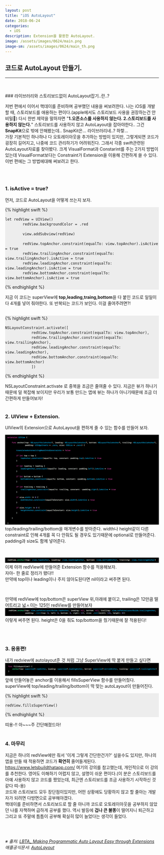 ```yaml
---
layout: post
title: "iOS AutoLayout"
date: 2018-06-24
categories:
  - iOS
description: Extension을 활용한 AutoLayout. 
image: /assets/images/0624/main.png
image-sm: /assets/images/0624/main_th.png
---
```



## 코드로 AutoLayout 만들기.
---


<br/>
<br/>
### 라이브러리와 스토리보드없이 AutoLayout잡기..란..?

저번 편에서 이어서 핵데이를 준비하며 공부했던 내용을 써보려한다. 나는 iOS를 개발할 때, 스토리보드를 애용하는 편이다.(apple에서도 스토리보드 사용을 권장하는건 안비밀🤫) 다시 한번 제약을 말하자면 "**1.오픈소스를 사용하지 않는다. 2.스토리보드를 사용하지 않는다.**" 스토리보드를 사용하지 않고 AutoLayout을 잡아야한다.. 그건 **SnapKit**으로 밖에 안해봤는데.. SnapKit은... 라이브러리네..? 하핳...   
가장 기본적인 하나하나 다 오토레이아웃을 추가하는 방법이 있지만, 그렇게되면 코드가 굉장히 길어지고, 나중에 코드 관리하기가 어려워진다. 그래서 각종 swift관련된 AutoLayout자료를 찾아봤다. 크게 VisualFormat과 Constarint를 주는 2가지 방법이있는데 VisualFormat보다는 Constraint가 Extension을 이용해 간편하게 쓸 수 있다. 이번 편에는 그 방법에대해 써보려고 한다.

  
<br />
<br />


### 1. isActive = true?      
  

먼저, 코드로 AutoLayout을 어떻게 쓰는지 보자.  

<div style="background-color: #EDEDED">
{% highlight swift %}  

    let redView = UIView()
            redView.backgroundColor = .red
    
            view.addSubview(redView)
            
            redView.topAnchor.constraint(equalTo: view.topAnchor).isActive = true
            redView.trailingAnchor.constraint(equalTo: view.trailingAnchor).isActive = true
            redView.leadingAnchor.constraint(equalTo: view.leadingAnchor).isActive = true
            redView.bottomAnchor.constraint(equalTo: view.bottomAnchor).isActive = true
            
{% endhighlight %}
</div>  

지금 이 코드는 superView에 **top,leading,traing,bottom**을 다 붙인 코드로 일일이 다 4개를 넣어 줘야한다. 또 반복되는 코드가 보인다. 
이걸 줄여주려면?!  
<br />
  
  
<div style="background-color: #EDEDED">
{% highlight swift %}  

    NSLayoutConstraint.activate([
                redView.topAnchor.constraint(equalTo: view.topAnchor),
                redView.trailingAnchor.constraint(equalTo: view.trailingAnchor),
                redView.leadingAnchor.constraint(equalTo: view.leadingAnchor),
                redView.bottomAnchor.constraint(equalTo: view.bottomAnchor)
                ])
            
{% endhighlight %}
</div>  
NSLayoutConstraint.activate 로 중복을 조금은 줄여줄 수 있다.  
지금은 뷰가 하나기때문에 덜 복잡해 보이지만 우리가 보통 만드는 앱에 뷰는 하나가 아니기때문에 조금 더 간편하게 만들어보자!

  
<br />
<br />
  
  
### 2. UIView + Extension.  
  
UIView의 Extension으로 AutoLayout을 편하게 줄 수 있는 함수를 만들어 보자.  

![extension 샘플 코드](/assets/images/0624/extension.png)
top/leading/trailing/bottom을 매개변수를 받아준다. width나 height같이 다른 constraint로 인해 4개를 꼭 다 안줘도 될 경우도 있기때문에 optional로 만들어준다.  
padding과 size도 함께 넣어준다.  

<br />

![redView 적용 코드](/assets/images/0624/redViewAnchor.png)
이제 아까 redView에 만들어준 Extension 함수를 적용해보자.  
자아- 한 줄로 정리가 됐다!!  
만약에 top이나 leading이나 주지 않아도된다면 nil이라고 써주면 된다.
  
     
<br />

만약에 redView에 top/bottom은 superView 위,아래에 붙이고, trailing은 12만큼 떨어트리고 넓ㅅ이는 125인 redView를 만들어보자
![redView 응용 코드](/assets/images/0624/redView2.png)
이렇게 써주면 된다. height은 0을 줘도 top/bottom을 줬기때문에 잘 적용된다!

<br />
<br />

### 3. 응용편!  
  
내가 redview에 autolayout준 것 처럼 그냥 SuperView에 딱 붙게 만들고 싶다면  
![fillsSuperView 코드](/assets/images/0624/fill.png)  
앞에 만들어놓은 anchor를 이용해서 fillsSuperView 함수를 만들어줬다.  
superView에 top/leading/trailing/bottom이 딱 맞는 autoLayout이 만들어진다.
<div style="background-color: #EDEDED">
{% highlight swift %}  

    redView.fillsSuperView()
            
{% endhighlight %}
</div>  
띠용-!! 아~~~주 간단해졌드아!  

<br />
<br />

### 4. 마무리  

지금은 하나의 redView에만 줘서 '이게 그렇게 간단한건가?' 싶을수도 있지만, 하나의 앱을 만들 때 적용하면 코드가 **확연히** 줄어들게된다.  
https://www.letsbuildthatapp.com/ 여기의 강의를 참고했는데, 개인적으로 이 강의를 추천한다. 영어도 이해하기 어렵지 않고, 설명이 쉬운 편이다.(이 분은 스토리보드를 아예 사용하지 않고 코드를 짰었는데, 최근엔 스토리보드를 조금 사용하기 시작하신 것 같다 띠-용)  
코드와 스토리보드 모두 장단점이있지만, 어떤 상황에도 당황하지 않고 할 줄아는 개발자가 되려면 다방면으로 공부해야겠다.  
핵데이를 준비하면서 스토리보드로 할 줄 아니까 코드로 오토레이아웃을 공부하지 않았던 나를 자책하며 급하게 공부를 했다. 역시 발등에 **겁나 큰 불똥**이 떨어지니 퇴근하고 그리고 또 주말에 틈틈이 공부해 확실히 많이 늘었다는 생각이 들었다.  


  
  
<br />
<br />



*※ 출처:  [LBTA_ Making Programmatic Auto Layout Easy through Extensions](https://www.letsbuildthatapp.com/course_video?id=2832)*   
*애플공식문서:  [AutoLayout](https://developer.apple.com/library/archive/documentation/UserExperience/Conceptual/AutolayoutPG/index.html)* 

<br />


